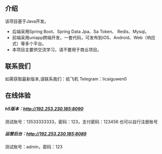 ## 介绍

该项目基于Java开发。 

* 后端采用Spring Boot、Spring Data Jpa、Sa Token、 Redis、Mysql。
* 前端采用uniapp跨端开发，一套代码，可发布到iOS、Android、Web（响应式）等多个平台。
* 本项目主要供交流学习，请不要用于商业项目。

## 联系我们
如需获取最新版本,请联系我们：纸飞机 Telegram：licaiguwen0

## 在线体验
  
##### h5版本：http://192.253.230.185:8090
测试账号：13533333333，密码：123，支付密码：123456
也可以自行注册账号
##### 运营后台：http://192.253.230.185:8089
测试账号：admin，密码：123


